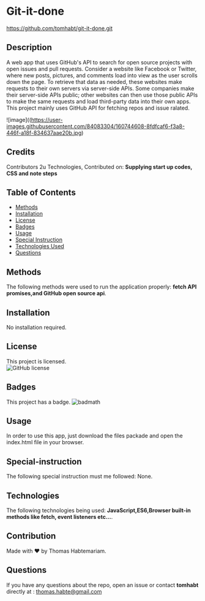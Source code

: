 
  # Git-it-done
  https://github.com/tomhabt/git-it-done.git

  ## Description
 A web app that uses GitHub's API to search for open source projects with open issues and pull requests. Consider a website like Facebook or Twitter, where new posts, pictures, and comments load into view as the user scrolls down the page. To retrieve that data as needed, these websites make requests to their own servers via server-side APIs. Some companies make their server-side APIs public; other websites can then use those public APIs to make the same requests and load third-party data into their own apps. This project mainly uses GitHub API for fetching repos and issue ralated. 
 
 ![image]((https://user-images.githubusercontent.com/84083304/160744608-8fdfcaf6-f3a8-446f-a18f-834637aae20b.jpg)
   
  ## Credits
  Contributors  2u Technologies, Contributed on: **Supplying start up codes, CSS and note steps**
  ## Table of Contents 
  * [Methods](#methods) 
  * [Installation](#installation) 
  * [License](#license) 
  * [Badges](#badges) 
  * [Usage](#usage) 
  * [Special Instruction](#special-instruction)
  * [Technologies Used](#technologies)
  * [Questions](#questions)
  
  ## Methods
  The following methods were used to run the application properly: **fetch API promises,and GitHub open source api**.
   
  ## Installation
  No installation required. 
  ## License
  This project is licensed.  
  ![GitHub license]( 
    https://img.shields.io/badge/license-MIT-blue.svg)
   
  ## Badges
  This project has a badge.
  ![badmath](https://img.shields.io/github/languages/top/nielsenjared/badmath)
  
  ## Usage
  In order to use this app, just download the files packade and open the index.html file in your browser.
   
  ## Special-instruction
  The following special instruction must me followed: None.

  ## Technologies 
  The following technologies being used: **JavaScript,ES6,Browser built-in methods like fetch, event listeners etc...**.

  ## Contribution
  Made with ❤️ by Thomas Habtemariam.

  ## Questions
  If you have any questions about the repo, open an issue or contact **tomhabt** directly at : thomas.habte@gmail.com
